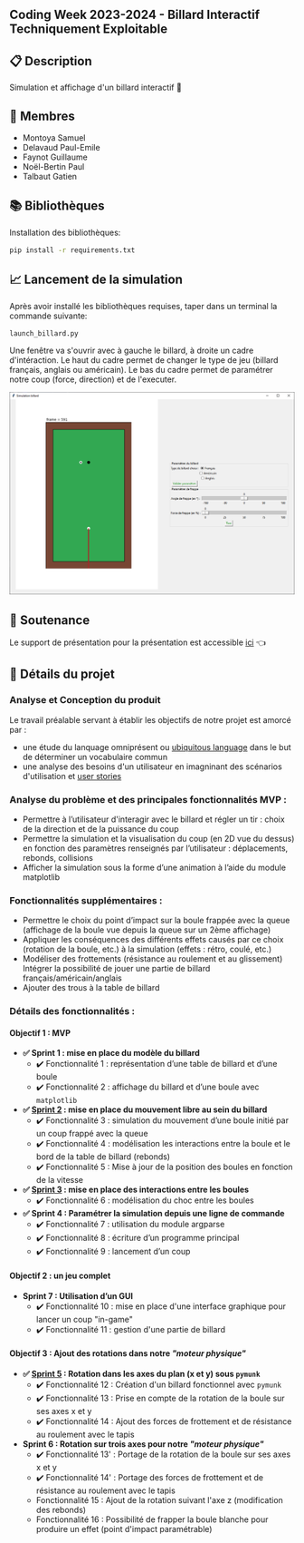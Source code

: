 ## Coding Week 2023-2024 - Billard Interactif Techniquement Exploitable

## :clipboard: Description 
Simulation et affichage d'un billard interactif :8ball:

## :construction_worker: Membres 
- Montoya Samuel
- Delavaud Paul-Emile
- Faynot Guillaume
- Noël-Bertin Paul
- Talbaut Gatien

## :books: Bibliothèques 

Installation des bibliothèques:
```bash
pip install -r requirements.txt
```
## :chart_with_upwards_trend: Lancement de la simulation 
Après avoir installé les bibliothèques requises, taper dans un terminal la commande suivante:
```bash
launch_billard.py 
```

Une fenêtre va s'ouvrir avec à gauche le billard, à droite un cadre d'intéraction.
Le haut du cadre permet de changer le type de jeu (billard français, anglais ou américain).
Le bas du cadre permet de paramétrer notre coup (force, direction) et de l'executer.

![fenêtre principale](./WorkingDocs/fenetre_principale.PNG)

## :loudspeaker: Soutenance 
Le support de présentation pour la présentation est accessible [ici](WorkingDocs/presentation.pdf) :point_left:
## :construction: Détails du projet 
### Analyse et Conception du produit
Le travail préalable servant à établir les objectifs de notre projet est amorcé par :
- une étude du lanquage omniprésent ou [ubiquitous language](WorkingDocs/ubiquitous%20language.md) dans le but de déterminer un vocabulaire commun
- une analyse des besoins d'un utilisateur en imagninant des scénarios d'utilisation et [user stories](WorkingDocs/user%20story.md)

### Analyse du problème et des principales fonctionnalités MVP :
- Permettre à l’utilisateur d'interagir avec le billard et régler un tir : choix de la direction et de la puissance du coup
- Permettre la simulation et la visualisation du coup (en 2D vue du dessus) en fonction des paramètres renseignés par l’utilisateur : déplacements, rebonds, collisions
- Afficher la simulation sous la forme d’une animation à l’aide du module matplotlib

### Fonctionnalités supplémentaires :
- Permettre le choix du point d’impact sur la boule frappée avec la queue (affichage de la boule vue depuis la queue sur un 2ème affichage)
- Appliquer les conséquences des différents effets causés par ce choix (rotation de la boule, etc.) à la simulation (effets : rétro, coulé, etc.)
- Modéliser des frottements (résistance au roulement et au glissement)
Intégrer la possibilité de jouer une partie de billard français/américain/anglais
- Ajouter des trous à la table de billard 

### Détails des fonctionnalités : 
#### Objectif 1 : MVP
- **:white_check_mark: Sprint 1 : mise en place du modèle du billard**
    - :heavy_check_mark: Fonctionnalité 1 : représentation d’une table de billard et d’une boule
    - :heavy_check_mark: Fonctionnalité 2 : affichage du billard et d’une boule avec `matplotlib`
- **:white_check_mark: [Sprint 2](WorkingDocs/gif/sprint2-rebond.gif) : mise en place du mouvement libre au sein du billard**
    - :heavy_check_mark: Fonctionnalité 3 : simulation du mouvement d’une boule initié par un coup frappé avec la queue
    - :heavy_check_mark: Fonctionnalité 4 : modélisation les interactions entre la boule et le bord de la table de billard (rebonds)
    - :heavy_check_mark: Fonctionnalité 5 : Mise à jour de la position des boules en fonction de la vitesse
- **:white_check_mark: [Sprint 3](WorkingDocs/gif/sprint3-colision.gif) : mise en place des interactions entre les boules**
    - :heavy_check_mark: Fonctionnalité 6 : modélisation du choc entre les boules
- **:white_check_mark: Sprint 4 : Paramétrer la simulation depuis une ligne de commande**
    - :heavy_check_mark: Fonctionnalité 7 : utilisation du module argparse
    - :heavy_check_mark: Fonctionnalité 8 : écriture d’un programme principal
    - :heavy_check_mark: Fonctionnalité 9 : lancement d’un coup

#### Objectif 2 : un jeu complet
- **Sprint 7 : Utilisation d’un GUI**
    - :heavy_check_mark: Fonctionnalité 10 : mise en place d'une interface graphique pour lancer un coup "in-game"
    - :heavy_check_mark: Fonctionnalité 11 : gestion d'une partie de billard

#### Objectif 3 : Ajout des rotations dans notre _"moteur physique"_
- **:white_check_mark: [Sprint 5](WorkingDocs/gif/objectif3-pymunk.gif) : Rotation dans les axes du plan (x et y) sous `pymunk`**
    - :heavy_check_mark: Fonctionnalité 12 : Création d'un billard fonctionnel avec `pymunk`
    - :heavy_check_mark: Fonctionnalité 13 : Prise en compte de la rotation de la boule sur ses axes x et y
    - :heavy_check_mark: Fonctionnalité 14 : Ajout des forces de frottement et de résistance au roulement avec le tapis
- **Sprint 6 : Rotation sur trois axes pour notre _"moteur physique"_**
    - :heavy_check_mark: Fonctionnalité 13' : Portage de la rotation de la boule sur ses axes x et y
    - :heavy_check_mark: Fonctionnalité 14' : Portage des forces de frottement et de résistance au roulement avec le tapis
    - Fonctionnalité 15 : Ajout de la rotation suivant l'axe z (modification des rebonds)
    - Fonctionnalité 16 : Possibilité de frapper la boule blanche pour produire un effet (point d'impact paramétrable)
